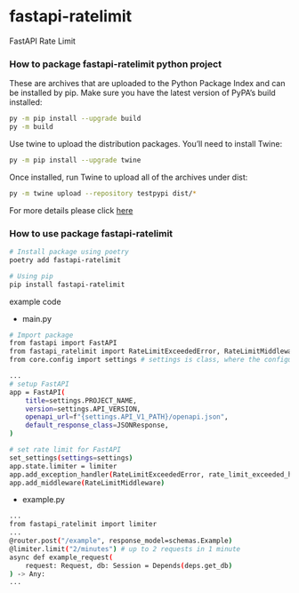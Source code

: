 # fastapi-ratelimit
FastAPI Rate Limit

### How to package fastapi-ratelimit python project

These are archives that are uploaded to the Python Package Index and can be installed by pip.
Make sure you have the latest version of PyPA’s build installed:
```bash
py -m pip install --upgrade build
py -m build
```
Use twine to upload the distribution packages. You’ll need to install Twine:
```bash
py -m pip install --upgrade twine
```
Once installed, run Twine to upload all of the archives under dist:
```bash
py -m twine upload --repository testpypi dist/*
```

For more details please click [here](https://packaging.python.org/tutorials/packaging-projects/)

### How to use package fastapi-ratelimit
```bash
# Install package using poetry
poetry add fastapi-ratelimit

# Using pip
pip install fastapi-ratelimit
```
example code
- main.py
```bash
# Import package
from fastapi import FastAPI
from fastapi_ratelimit import RateLimitExceededError, RateLimitMiddleware, limiter, rate_limit_exceeded_handler, set_settings
from core.config import settings # settings is class, where the configuration parameters are saved

...
# setup FastAPI
app = FastAPI(
    title=settings.PROJECT_NAME,
    version=settings.API_VERSION,
    openapi_url=f"{settings.API_V1_PATH}/openapi.json",
    default_response_class=JSONResponse,
)

# set rate limit for FastAPI
set_settings(settings=settings)
app.state.limiter = limiter
app.add_exception_handler(RateLimitExceededError, rate_limit_exceeded_handler)
app.add_middleware(RateLimitMiddleware)
```
- example.py
```bash
...
from fastapi_ratelimit import limiter
...
@router.post("/example", response_model=schemas.Example)
@limiter.limit("2/minutes") # up to 2 requests in 1 minute
async def example_request(
    request: Request, db: Session = Depends(deps.get_db)
) -> Any:
...
```
